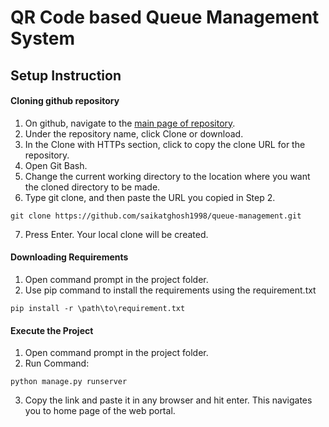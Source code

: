 # QR Code based Queue Management System
<basic introduction>
  
## Setup Instruction
#### Cloning github repository
1. On github, navigate to the [main page of repository](https://github.com/saikatghosh1998/queue-management).
2. Under the repository name, click Clone or download.
3. In the Clone with HTTPs section, click  to copy the clone URL for the repository.
4. Open Git Bash.
5. Change the current working directory to the location where you want the cloned directory to be made.
6. Type git clone, and then paste the URL you copied in Step 2. 
  ``` 
  git clone https://github.com/saikatghosh1998/queue-management.git 
  ```
7. Press Enter. Your local clone will be created.

#### Downloading Requirements
1. Open command prompt in the project folder.
2. Use pip command to install the requirements using the requirement.txt 
  ``` 
  pip install -r \path\to\requirement.txt 
  ```

#### Execute the Project
1. Open command prompt in the project folder.
2. Run Command: 
``` 
python manage.py runserver
```
3. Copy the link and paste it in any browser and hit enter. This navigates you to home page of the web portal.
